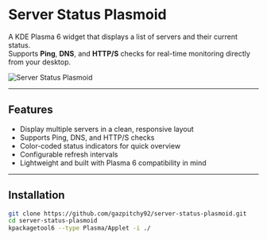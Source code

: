 # Server Status Plasmoid

A KDE Plasma 6 widget that displays a list of servers and their current status.  
Supports **Ping**, **DNS**, and **HTTP/S** checks for real-time monitoring directly from your desktop.

![Server Status Plasmoid](https://i.postimg.cc/nrRTtXb3/server.png)

---

## Features
- Display multiple servers in a clean, responsive layout  
- Supports Ping, DNS, and HTTP/S checks  
- Color-coded status indicators for quick overview  
- Configurable refresh intervals  
- Lightweight and built with Plasma 6 compatibility in mind  

---

## Installation

```bash
git clone https://github.com/gazpitchy92/server-status-plasmoid.git
cd server-status-plasmoid
kpackagetool6 --type Plasma/Applet -i ./